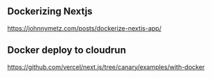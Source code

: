 ## Dockerizing Nextjs

https://johnnymetz.com/posts/dockerize-nextjs-app/

## Docker deploy to cloudrun

https://github.com/vercel/next.js/tree/canary/examples/with-docker
